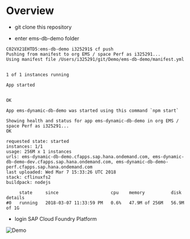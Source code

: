 # Overview

* git clone this repository

* enter ems-db-demo folder

```
C02VX21EHTD5:ems-db-demo i325291$ cf push
Pushing from manifest to org EMS / space Perf as i325291...
Using manifest file /Users/i325291/git/Demo/ems-db-demo/manifest.yml


1 of 1 instances running

App started


OK

App ems-dynamic-db-demo was started using this command `npm start`

Showing health and status for app ems-dynamic-db-demo in org EMS / space Perf as i325291...
OK

requested state: started
instances: 1/1
usage: 256M x 1 instances
urls: ems-dynamic-db-demo.cfapps.sap.hana.ondemand.com, ems-dynamic-db-demo-dev.cfapps.sap.hana.ondemand.com, ems-dynamic-db-demo-perf.cfapps.sap.hana.ondemand.com
last uploaded: Wed Mar 7 15:33:26 UTC 2018
stack: cflinuxfs2
buildpack: nodejs

     state     since                    cpu    memory          disk          details
#0   running   2018-03-07 11:33:59 PM   0.6%   47.9M of 256M   56.9M of 1G

```

* login SAP Cloud Foundry Platform 

![Demo](https://github.wdf.sap.corp/Hands-On/Demo/blob/master/ems-db-demo/picture/ems-dynamic-db-demo.png)
